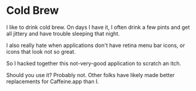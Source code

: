 # Cold Brew

I like to drink cold brew. On days I have it, I often drink a few pints and get all jittery and have trouble sleeping that night.

I also really hate when applications don't have retina menu bar icons, or icons that look not so great.

So I hacked together this not-very-good application to scratch an itch.

Should you use it? Probably not. Other folks have likely made better replacements for Caffeine.app than I.
